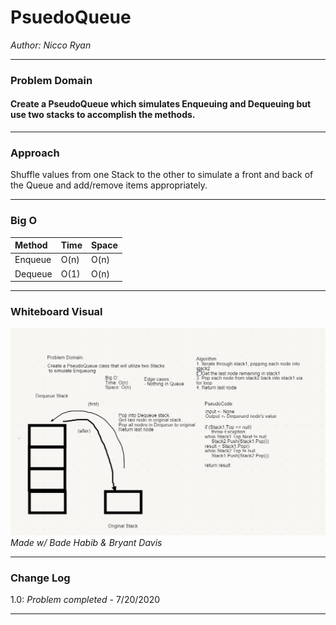 # PsuedoQueue
*Author: Nicco Ryan*

---

### Problem Domain
#### Create a PseudoQueue which simulates Enqueuing and Dequeuing but use two stacks to accomplish the methods.
---
### Approach 
Shuffle values from one Stack to the other to simulate a front and back of the Queue and add/remove items appropriately.

---
### Big O


| Method | Time | Space |
| :----------- | :----------- | :----------- |
| Enqueue | O(n) | O(n) |
| Dequeue | O(1) | O(n) |


---


### Whiteboard Visual
![PsuedoQueue Whiteboard](../../../assets/PseudoQueueWB.png)
*Made w/ Bade Habib & Bryant Davis*


---

### Change Log
1.0: *Problem completed* - 7/20/2020 

---
